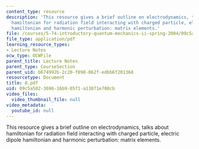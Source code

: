 ```yaml
---
content_type: resource
description: 'This resource gives a brief outline on electrodynamics, talks about
  hamiltonian for radiation field interacting with charged particle, electric dipole
  hamiltonian and harmonic perturbation: matrix elements.'
file: /courses/5-74-introductory-quantum-mechanics-ii-spring-2004/09c5a502369616b905f1a13871e708cb_8.pdf
file_type: application/pdf
learning_resource_types:
- Lecture Notes
ocw_type: OCWFile
parent_title: Lecture Notes
parent_type: CourseSection
parent_uid: b674992b-2c20-f098-062f-edbb6f201368
resourcetype: Document
title: 8.pdf
uid: 09c5a502-3696-16b9-05f1-a13871e708cb
video_files:
  video_thumbnail_file: null
video_metadata:
  youtube_id: null
---
```

This resource gives a brief outline on electrodynamics, talks about hamiltonian for radiation field interacting with charged particle, electric dipole hamiltonian and harmonic perturbation: matrix elements.

